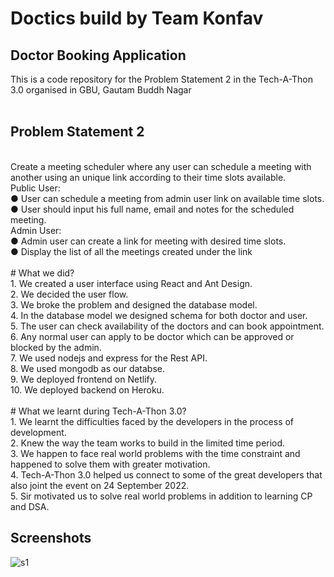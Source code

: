 # Doctics build by Team Konfav <br/>

## Doctor Booking Application <br/>

This is a code repository for the Problem Statement 2 in the Tech-A-Thon 3.0 organised in GBU, Gautam Buddh Nagar <br/><br/>

## Problem Statement 2

<br/>Create a meeting scheduler where any user can schedule a meeting with another using an unique link according to their time slots available. <br/>Public User: <br/> ● User can schedule a meeting from admin user link on available time slots. <br/>● User should input his full name, email and notes for the scheduled meeting. <br/>Admin User: <br/>● Admin user can create a link for meeting with desired time slots. <br/>● Display the list of all the meetings created under the link <br/><br/> # What we did? <br/> 1. We created a user interface using React and Ant Design.<br/> 2. We decided the user flow.<br/> 3. We broke the problem and designed the database model.<br/> 4. In the database model we designed schema for both doctor and user.<br/> 5. The user can check availability of the doctors and can book appointment.<br/> 6. Any normal user can apply to be doctor which can be approved or blocked by the admin.<br/> 7. We used nodejs and express for the Rest API.<br/> 8. We used mongodb as our databse.<br/> 9. We deployed frontend on Netlify.<br/> 10. We deployed backend on Heroku. <br/><br/> # What we learnt during Tech-A-Thon 3.0?<br/> 1. We learnt the difficulties faced by the developers in the process of development.<br/> 2. Knew the way the team works to build in the limited time period.<br/> 3. We happen to face real world problems with the time constraint and happened to solve them with greater motivation.<br/> 4. Tech-A-Thon 3.0 helped us connect to some of the great developers that also joint the event on 24 September 2022. <br/>5. Sir motivated us to solve real world problems in addition to learning CP and DSA.
<br/>

## Screenshots

![s1]()
